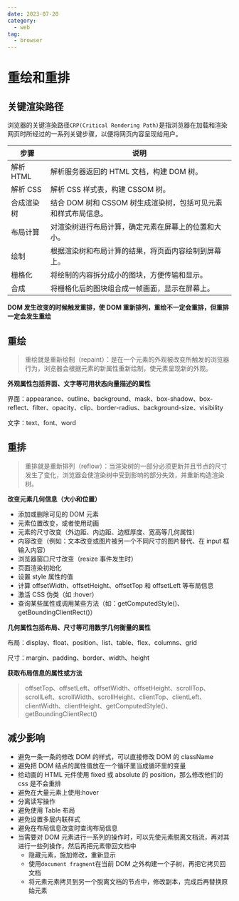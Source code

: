 ```yaml
---
date: 2023-07-20
category:
  - web
tag:
  - browser
---
```


# 重绘和重排

## 关键渲染路径

浏览器的关键渲染路径`CRP(Critical Rendering Path)`是指浏览器在加载和渲染网页时所经过的一系列关键步骤，以便将网页内容呈现给用户。

| 步骤 | 说明 |
| --- | --- |
| 解析 HTML | 解析服务器返回的 HTML 文档，构建 DOM 树。|
| 解析 CSS | 解析 CSS 样式表，构建 CSSOM 树。 |
| 合成渲染树 | 结合 DOM 树和 CSSOM 树生成渲染树，包括可见元素和样式布局信息。 |
| 布局计算 | 对渲染树进行布局计算，确定元素在屏幕上的位置和大小。 |
| 绘制 | 根据渲染树和布局计算的结果，将页面内容绘制到屏幕上。 |
| 栅格化 | 将绘制的内容拆分成小的图块，方便传输和显示。 |
| 合成 | 将栅格化后的图块组合成一帧画面，显示在屏幕上。 |

**DOM 发生改变的时候触发重排，使 DOM 重新排列，重绘不一定会重排，但重排一定会发生重绘**

## 重绘

> 重绘就是重新绘制（repaint）：是在一个元素的外观被改变所触发的浏览器行为，浏览器会根据元素的新属性重新绘制，使元素呈现新的外观。

**外观属性包括界面、文字等可用状态向量描述的属性**

界面：appearance、outline、background、mask、box-shadow、box-reflect、filter、opacity、clip、border-radius、background-size、visibility

文字：text、font、word

## 重排

> 重排就是重新排列（reflow）：当渲染树的一部分必须更新并且节点的尺寸发生了变化，浏览器会使渲染树中受到影响的部分失效，并重新构造渲染树。

**改变元素几何信息（大小和位置）**

- 添加或删除可见的 DOM 元素
- 元素位置改变，或者使用动画
- 元素的尺寸改变（外边距、内边距、边框厚度、宽高等几何属性）
- 内容改变（例如：文本改变或图片被另一个不同尺寸的图片替代、在 input 框输入内容）
- 浏览器窗口尺寸改变（resize 事件发生时）
- 页面渲染初始化
- 设置 style 属性的值
- 计算 offsetWidth、offsetHeight、offsetTop 和 offsetLeft 等布局信息
- 激活 CSS 伪类（如 :hover）
- 查询某些属性或调用某些方法（如：getComputedStyle()、getBoundingClientRect()）

**几何属性包括布局、尺寸等可用数学几何衡量的属性**

布局：display、float、position、list、table、flex、columns、grid

尺寸：margin、padding、border、width、height

**获取布局信息的属性或方法**

> offsetTop、offsetLeft、offsetWidth、offsetHeight、scrollTop、scrollLeft、scrollWidth、scrollHeight、clientTop、clientLeft、clientWidth、clientHeight、getComputedStyle()、getBoundingClientRect()

## 减少影响

- 避免一条一条的修改 DOM 的样式，可以直接修改 DOM 的 className
- 避免把 DOM 结点的属性值放在一个循环里当成循环里的变量
- 给动画的 HTML 元件使用 fixed 或 absolute 的 position，那么修改他们的 css 是不会重排
- 避免在大量元素上使用:hover
- 分离读写操作
- 避免使用 Table 布局
- 避免设置多层内联样式
- 避免在布局信息改变时查询布局信息
- 当需要对 DOM 元素进行一系列的操作时，可以先使元素脱离文档流，再对其进行一些列操作，然后再把元素带回文档中
  - 隐藏元素，施加修改，重新显示
  - 使用`document fragment`在当前 DOM 之外构建一个子树，再把它拷贝回文档
  - 将元素元素拷贝到另一个脱离文档的节点中，修改副本，完成后再替换原始元素
